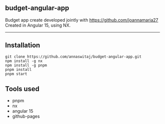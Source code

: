 ## budget-angular-app

Budget app create developed jointly with https://github.com/joannamaria27
Created in Angular 15, using NX.

---

## Installation

```plaintext
git clone https://github.com/annaswitaj/budget-angular-app.git
npm install -g nx
npm install -g pnpm
pnpm install
pnpm start
```

## Tools used

-   pnpm
-   nx
-   angular 15
-   github-pages
